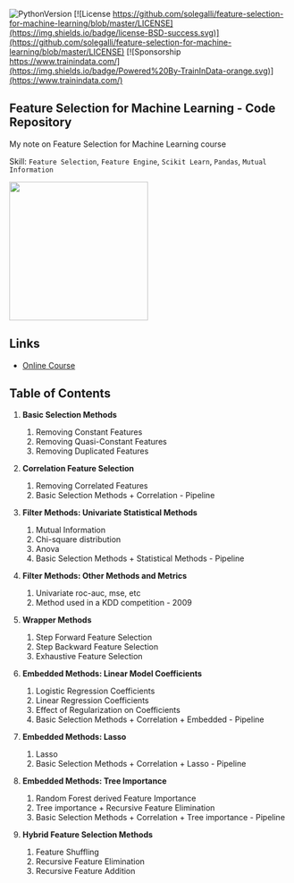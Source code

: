 ﻿![PythonVersion](https://img.shields.io/badge/python-3.6%20|3.7%20|%203.8%20|%203.9-success)
[![License https://github.com/solegalli/feature-selection-for-machine-learning/blob/master/LICENSE](https://img.shields.io/badge/license-BSD-success.svg)](https://github.com/solegalli/feature-selection-for-machine-learning/blob/master/LICENSE)
[![Sponsorship https://www.trainindata.com/](https://img.shields.io/badge/Powered%20By-TrainInData-orange.svg)](https://www.trainindata.com/)

## Feature Selection for Machine Learning - Code Repository

My note on Feature Selection for Machine Learning course

Skill: `Feature Selection`, `Feature Engine`, `Scikit Learn`, `Pandas`, `Mutual Information`

[<img src="./feature_selection.png" width="248">](https://www.courses.trainindata.com/p/feature-selection-for-machine-learning)

## Links

- [Online Course](https://www.courses.trainindata.com/p/feature-selection-for-machine-learning)

## Table of Contents

1. **Basic Selection Methods**

   1. Removing Constant Features
   2. Removing Quasi-Constant Features
   3. Removing Duplicated Features

2. **Correlation Feature Selection**

   1. Removing Correlated Features
   2. Basic Selection Methods + Correlation - Pipeline

3. **Filter Methods: Univariate Statistical Methods**

   1. Mutual Information
   2. Chi-square distribution
   3. Anova
   4. Basic Selection Methods + Statistical Methods - Pipeline

4. **Filter Methods: Other Methods and Metrics**

   1. Univariate roc-auc, mse, etc
   2. Method used in a KDD competition - 2009

5. **Wrapper Methods**

   1. Step Forward Feature Selection
   2. Step Backward Feature Selection
   3. Exhaustive Feature Selection

6. **Embedded Methods: Linear Model Coefficients**

   1. Logistic Regression Coefficients
   2. Linear Regression Coefficients
   3. Effect of Regularization on Coefficients
   4. Basic Selection Methods + Correlation + Embedded - Pipeline

7. **Embedded Methods: Lasso**

   1. Lasso
   2. Basic Selection Methods + Correlation + Lasso - Pipeline

8. **Embedded Methods: Tree Importance**

   1. Random Forest derived Feature Importance
   2. Tree importance + Recursive Feature Elimination
   3. Basic Selection Methods + Correlation + Tree importance - Pipeline

9. **Hybrid Feature Selection Methods**
   1. Feature Shuffling
   2. Recursive Feature Elimination
   3. Recursive Feature Addition
